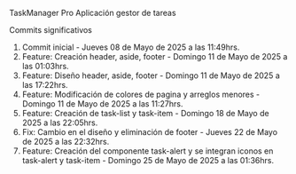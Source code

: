 TaskManager Pro
Aplicación gestor de tareas


Commits significativos

1. Commit inicial - Jueves 08 de Mayo de 2025 a las 11:49hrs.
2. Feature: Creación header, aside, footer - Domingo 11 de Mayo de 2025 a las 01:03hrs.
3. Feature: Diseño header, aside, footer - Domingo 11 de Mayo de 2025 a las 17:22hrs.
4. Feature: Modificación de colores de pagina y arreglos menores - Domingo 11 de Mayo de 2025 a las 11:27hrs.
5. Feature: Creación de task-list y task-item - Domingo 18 de Mayo de 2025 a las 22:05hrs.
6. Fix: Cambio en el diseño y eliminación de footer - Jueves 22 de Mayo de 2025 a las 22:32hrs.
7. Feature: Creación del componente task-alert y se integran iconos en task-alert y task-item - Domingo 25 de Mayo de 2025 a las 01:36hrs.